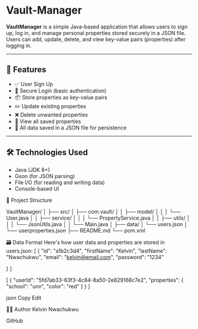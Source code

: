 ﻿# Vault-Manager
**VaultManager** is a simple Java-based application that allows users to sign up, log in, and manage personal properties stored securely in a JSON file. Users can add, update, delete, and view key-value pairs (properties) after logging in.

---
## 🚀 Features

- ✅ User Sign Up
- 🔐 Secure Login (basic authentication)
- 📦 Store properties as key-value pairs
- ✏️ Update existing properties
- ❌ Delete unwanted properties
- 👀 View all saved properties
- 💾 All data saved in a JSON file for persistence
---
## 🛠️ Technologies Used

- Java (JDK 8+)
- Gson (for JSON parsing)
- File I/O (for reading and writing data)
- Console-based UI

📂 Project Structure

VaultManager/
│
├── src/
│ ├── com.vault/
│ │ ├── model/
│ │ │ └── User.java
│ │ ├── service/
│ │ │ └── PropertyService.java
│ │ ├── utils/
│ │ │ └── JsonUtils.java
│ │ └── Main.java
│
├── data/
│ └── users.json
│ └── userproperties.json
├── README.md
└── pom.xml 

🗃️ Data Format
Here's how user data and properties are stored in users.json:
[
  {
    "id": "a1b2c3d4",
    "firstName": "Kelvin",
    "lastName": "Nwachukwu",
    "email": "kelvin@email.com",
    "password": "1234"
    
  }
]

[
  {
    "userId": "5fd7ab33-63f3-4c84-8a50-2e829168c7e2",
    "properties": {
      "school": "unn",
      "color": "red"
    }
  }
]

json
Copy
Edit


🧑‍💻 Author
Kelvin Nwachukwu

GitHub

